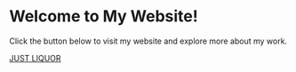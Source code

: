  <h1>Welcome to My Website!</h1>
        <p>Click the button below to visit my website and explore more about my work.</p>
        <a href="https://justhin-narvasa.github.io/Just_Liquor/" class="button" target="_blank">JUST LIQUOR</a>

